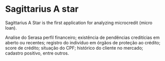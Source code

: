 # Sagittarius A star
Sagittarius A Star is the first application for analyzing microcredit (micro loan).


Analise do Serasa
perfil financeiro;
existência de pendências creditícias em aberto ou recentes;
registro do indivíduo em órgãos de proteção ao crédito;
score de crédito;
situação do CPF;
histórico do cliente no mercado;
cadastro positivo, entre outros.
